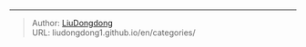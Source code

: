# 




---

> Author: [LiuDongdong](https://liudongdong1.github.io/)  
> URL: liudongdong1.github.io/en/categories/  

